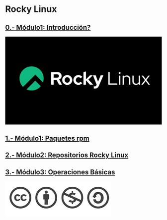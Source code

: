 # Rocky Linux
## [0.- Módulo1: Introducción?](md/modulo0.md)
![Rocky](fotos/rockyLinux.jpg)


## [1.- Módulo1: Paquetes rpm](md/modulo1.md)

## [2.- Módulo2: Repositorios Rocky Linux](md/modulo2.md)

## [3.- Módulo3: Operaciones Básicas](md/modulo3.md)
![Licencia](fotos/licencia.png)

